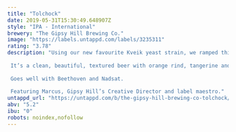 ```yaml
---
title: "Tolchock"
date: 2019-05-31T15:30:49.648907Z
style: "IPA - International"
brewery: "The Gipsy Hill Brewing Co."
image: "https://labels.untappd.com/labels/3235311"
rating: "3.78"
description: "Using our new favourite Kveik yeast strain, we ramped this beer up to a plus 30dC fermentation to kick out serious orange flesh esters before loading it up on Centennial, Motueka and Mandarina Bavaria hops.  It’s a clean, beautiful, textured beer with orange rind, tangerine and lemon zest notes.  Goes well with Beethoven and Nadsat.  Featuring Marcus, Gipsy Hill’s Creative Director and label maestro."
untappd_url: "https://untappd.com/b/the-gipsy-hill-brewing-co-tolchock/3235311"
abv: "5.2"
ibu: "0"
robots: noindex,nofollow
---
```

